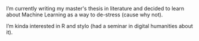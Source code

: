 I’m currently writing my master's thesis in literature and decided to learn about Machine Learning as a way to de-stress (cause why not).

I’m kinda interested in R and stylo (had a seminar in digital humanities about it).
